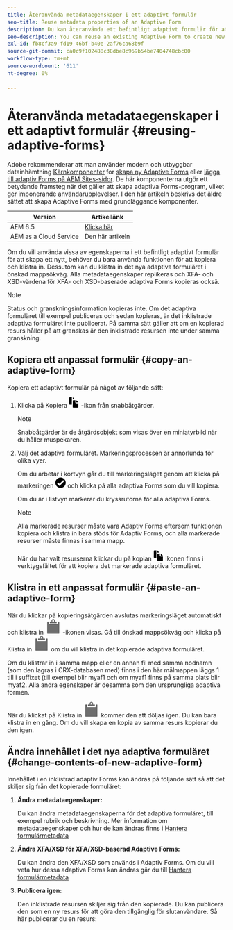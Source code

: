 ```yaml
---
title: Återanvända metadataegenskaper i ett adaptivt formulär
seo-title: Reuse metadata properties of an Adaptive Form
description: Du kan återanvända ett befintligt adaptivt formulär för att skapa ett nytt adaptivt Forms.
seo-description: You can reuse an existing Adaptive Form to create new Adaptive Forms.
exl-id: fb8cf3a9-fd19-46bf-b40e-2af76ca68b9f
source-git-commit: ca0c9f102488c38dbe8c969b54be7404748cbc00
workflow-type: tm+mt
source-wordcount: '611'
ht-degree: 0%

---
```


# Återanvända metadataegenskaper i ett adaptivt formulär {#reusing-adaptive-forms}

<span class="preview"> Adobe rekommenderar att man använder modern och utbyggbar datainhämtning [Kärnkomponenter](https://experienceleague.adobe.com/docs/experience-manager-core-components/using/adaptive-forms/introduction.html) for [skapa ny Adaptive Forms](/help/forms/creating-adaptive-form-core-components.md) eller [lägga till adaptiv Forms på AEM Sites-sidor](/help/forms/create-or-add-an-adaptive-form-to-aem-sites-page.md). De här komponenterna utgör ett betydande framsteg när det gäller att skapa adaptiva Forms-program, vilket ger imponerande användarupplevelser. I den här artikeln beskrivs det äldre sättet att skapa Adaptive Forms med grundläggande komponenter. </span>


| Version | Artikellänk |
| -------- | ---------------------------- |
| AEM 6.5 | [Klicka här](https://experienceleague.adobe.com/docs/experience-manager-65/forms/adaptive-forms-basic-authoring/reusing-adaptive-forms.html) |
| AEM as a Cloud Service | Den här artikeln |

Om du vill använda vissa av egenskaperna i ett befintligt adaptivt formulär för att skapa ett nytt, behöver du bara använda funktionen för att kopiera och klistra in. Dessutom kan du klistra in det nya adaptiva formuläret i önskad mappsökväg. Alla metadataegenskaper replikeras och XFA- och XSD-värdena för XFA- och XSD-baserade adaptiva Forms kopieras också.

>[!NOTE]
>
>Status och granskningsinformation kopieras inte. Om det adaptiva formuläret till exempel publiceras och sedan kopieras, är det inklistrade adaptiva formuläret inte publicerat. På samma sätt gäller att om en kopierad resurs håller på att granskas är den inklistrade resursen inte under samma granskning.

## Kopiera ett anpassat formulär {#copy-an-adaptive-form}

Kopiera ett adaptivt formulär på något av följande sätt:

1. Klicka på Kopiera ![aem6forms_copy](assets/aem6forms_copy.png) -ikon från snabbåtgärder.

   >[!NOTE]
   >
   >Snabbåtgärder är de åtgärdsobjekt som visas över en miniatyrbild när du håller muspekaren.

1. Välj det adaptiva formuläret. Markeringsprocessen är annorlunda för olika vyer.

   Om du arbetar i kortvyn går du till markeringsläget genom att klicka på markeringen ![aem6forms_check-circle](assets/aem6forms_check-circle.png) och klicka på alla adaptiva Forms som du vill kopiera.

   Om du är i listvyn markerar du kryssrutorna för alla adaptiva Forms.

   >[!NOTE]
   >
   >Alla markerade resurser måste vara Adaptiv Forms eftersom funktionen kopiera och klistra in bara stöds för Adaptiv Forms, och alla markerade resurser måste finnas i samma mapp.

   När du har valt resurserna klickar du på kopian ![aem6forms_copy](assets/aem6forms_copy.png) ikonen finns i verktygsfältet för att kopiera det markerade adaptiva formuläret.

## Klistra in ett anpassat formulär {#paste-an-adaptive-form}

När du klickar på kopieringsåtgärden avslutas markeringsläget automatiskt och klistra in ![Klistra in](assets/Smock_Paste_18_N.svg) -ikonen visas. Gå till önskad mappsökväg och klicka på Klistra in ![Klistra in](assets/Smock_Paste_18_N.svg) om du vill klistra in det kopierade adaptiva formuläret.

Om du klistrar in i samma mapp eller en annan fil med samma nodnamn (som den lagras i CRX-databasen med) finns i den här målmappen läggs 1 till i suffixet (till exempel blir myaf1 och om myaf1 finns på samma plats blir myaf2. Alla andra egenskaper är desamma som den ursprungliga adaptiva formen.

När du klickat på Klistra in ![Klistra in](assets/Smock_Paste_18_N.svg) kommer den att döljas igen. Du kan bara klistra in en gång. Om du vill skapa en kopia av samma resurs kopierar du den igen.

## Ändra innehållet i det nya adaptiva formuläret {#change-contents-of-new-adaptive-form}

Innehållet i en inklistrad adaptiv Forms kan ändras på följande sätt så att det skiljer sig från det kopierade formuläret:

1. **Ändra metadataegenskaper:**

   Du kan ändra metadataegenskaperna för det adaptiva formuläret, till exempel rubrik och beskrivning. Mer information om metadataegenskaper och hur de kan ändras finns i [Hantera formulärmetadata](manage-form-metadata.md)

1. **Ändra XFA/XSD för XFA/XSD-baserad Adaptive Forms:**

   Du kan ändra den XFA/XSD som används i Adaptiv Forms. Om du vill veta hur dessa adaptiva Forms kan ändras går du till [Hantera formulärmetadata](manage-form-metadata.md)

1. **Publicera igen:**

   Den inklistrade resursen skiljer sig från den kopierade. Du kan publicera den som en ny resurs för att göra den tillgänglig för slutanvändare. Så här publicerar du en resurs: <!-- see [Publishing and unpublishing forms](publishing-unpublishing-forms.md) -->
